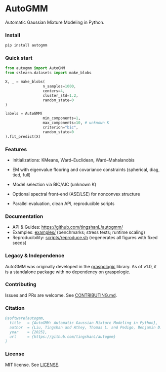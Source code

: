 # AutoGMM

Automatic Gaussian Mixture Modeling in Python.

### Install
``` bash
pip install autogmm
```

### Quick start
``` python
from autogmm import AutoGMM
from sklearn.datasets import make_blobs

X, _ = make_blobs(
                 n_samples=1000,   
                 centers=4, 
                 cluster_std=1.2,
                 random_state=0
)

labels = AutoGMM(
                 min_components=1,
                 max_components=10, # unknown K
                 criterion="bic",
                 random_state=0
).fit_predict(X)
```


### Features
- Initializations: KMeans, Ward–Euclidean, Ward–Mahalanobis

- EM with eigenvalue flooring and covariance constraints (spherical, diag, tied, full)

- Model selection via BIC/AIC (unknown *K*)

- Optional spectral front-end (ASE/LSE) for nonconvex structure

- Parallel evaluation, clean API, reproducible scripts



### Documentation
- API & Guides: https://github.com/tingshanL/autogmm/
- Examples: [examples/](examples) (benchmarks; stress tests; runtime scaling)
- Reproducibility: [scripts/reproduce.sh](scripts/reproduce.sh) (regenerates all figures with fixed seeds)

### Legacy & Independence
AutoGMM was originally developed in the [graspologic](https://github.com/graspologic-org/graspologic/) library.
As of v1.0, it is a standalone package with no dependency on graspologic.

### Contributing
Issues and PRs are welcome. See [CONTRIBUTING.md](CONTRIBUTING.md).

### Citation
``` bibtex
@software{autogmm,
  title   = {AutoGMM: Automatic Gaussian Mixture Modeling in Python},
  author  = {Liu, Tingshan and Athey, Thomas L. and Pedigo, Benjamin D. and Vogelstein, Joshua T.},
  year    = {2025},
  url     = {https://github.com/tingshanL/autogmm}
}
```

### License
MIT license. See [LICENSE](LICENSE).